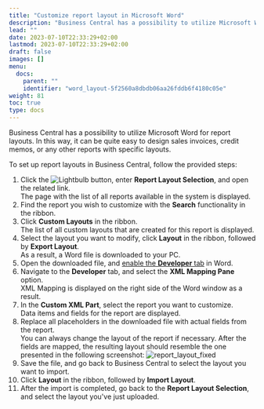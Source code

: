 ```yaml
---
title: "Customize report layout in Microsoft Word"
description: "Business Central has a possibility to utilize Microsoft Word for report layouts. In this way, it can be quite easy to design sales invoices, credit memos, or any other reports with specific layouts."
lead: ""
date: 2023-07-10T22:33:29+02:00
lastmod: 2023-07-10T22:33:29+02:00
draft: false
images: []
menu:
  docs:
    parent: ""
    identifier: "word_layout-5f2560a8dbdb06aa26fddb6f4180c05e"
weight: 81
toc: true
type: docs
---
```


Business Central has a possibility to utilize Microsoft Word for report layouts. In this way, it can be quite easy to design sales invoices, credit memos, or any other reports with specific layouts. 

To set up report layouts in Business Central, follow the provided steps:

1. Click the ![Lightbulb](Lightbulb_icon.PNG) button, enter **Report Layout Selection**, and open the related link.       
   The page with the list of all reports available in the system is displayed.
2. Find the report you wish to customize with the **Search** functionality in the ribbon.
3. Click **Custom Layouts** in the ribbon.       
   The list of all custom layouts that are created for this report is displayed.     
4. Select the layout you want to modify, click **Layout** in the ribbon, followed by **Export Layout**.    
   As a result, a Word file is downloaded to your PC.
5. Open the downloaded file, and [enable the **Developer** tab](https://support.microsoft.com/en-us/office/show-the-developer-tab-in-word-e356706f-1891-4bb8-8d72-f57a51146792) in Word.
6. Navigate to the **Developer** tab, and select the **XML Mapping Pane** option.      
   XML Mapping is displayed on the right side of the Word window as a result. 
7. In the **Custom XML Part**, select the report you want to customize.     
   Data items and fields for the report are displayed.
8. Replace all placeholders in the downloaded file with actual fields from the report.     
   You can always change the layout of the report if necessary. After the fields are mapped, the resulting layout should resemble the one presented in the following screenshot:
   ![report_layout_fixed](report_layout_fixed.png)
9. Save the file, and go back to Business Central to select the layout you want to import.
10. Click **Layout** in the ribbon, followed by **Import Layout**.
11. After the import is completed, go back to the **Report Layout Selection**, and select the layout you've just uploaded.